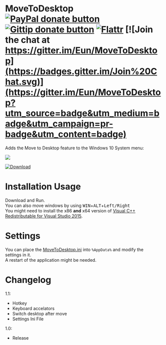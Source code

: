 MoveToDesktop [![PayPal donate button](https://www.paypalobjects.com/en_US/i/btn/btn_donate_SM.gif)](https://www.paypal.com/cgi-bin/webscr?cmd=_donations&business=eun%40su%2eam&lc=US&item_name=MoveToDesktop%20Donation&no_note=0&currency_code=USD&bn=PP%2dDonationsBF%3abtn_donate_SM%2egif%3aNonHostedGuest "Donate with PayPal") [![Gittip donate button](https://img.shields.io/gratipay/Eun.svg)](https://gratipay.com/Eun/ "Donate weekly to this project using Gittip") [![Flattr](https://api.flattr.com/button/flattr-badge-large.png)](https://flattr.com/submit/auto?user_id=Eun&url=https%3A%2F%2Fgithub.com%2FEun%2FMoveToDesktop "Flattr this") [![Join the chat at https://gitter.im/Eun/MoveToDesktop](https://badges.gitter.im/Join%20Chat.svg)](https://gitter.im/Eun/MoveToDesktop?utm_source=badge&utm_medium=badge&utm_campaign=pr-badge&utm_content=badge)
==============
Adds the Move to Desktop feature to the Windows 10 System menu:


![](https://raw.githubusercontent.com/Eun/MoveToDesktop/res/screenshot1.png)

[![Download](https://raw.githubusercontent.com/Eun/MoveToDesktop/res/download.png)](https://github.com/Eun/MoveToDesktop/releases/download/1.1/MoveToDesktop-1.1.zip)

Installation Usage
======
Download and Run.  
You can also move windows by using <kbd>WIN</kbd>+<kbd>ALT</kbd>+<kbd>Left/Right</kbd>  
You might need to install the x86 **and** x64 version of [Visual C++ Redistributable for Visual Studio 2015](https://www.microsoft.com/download/details.aspx?id=48145). 

Settings
========
You can place the [MoveToDesktop.ini](MoveToDesktop.ini) into `%AppData%` and modify the settings in it.  
A restart of the application might be needed.

Changelog
=========
1.1:
* Hotkey
* Keyboard accelators
* Switch desktop after move
* Settings Ini File

1.0:
* Release
